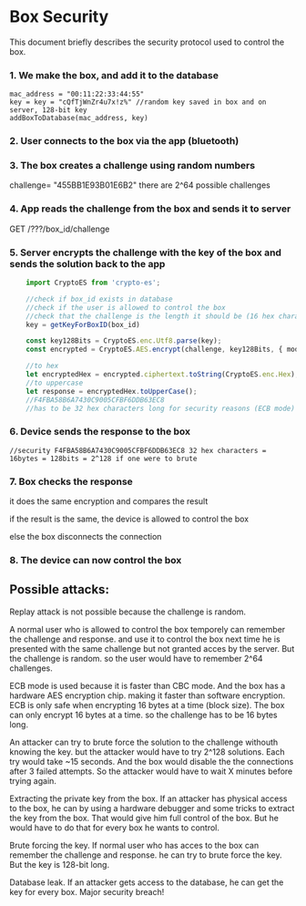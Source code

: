 

# Box Security

This document briefly describes the security protocol used to control the box. 


### 1. We make the box, and add it to the database 
    mac_address = "00:11:22:33:44:55"
    key = key = "cQfTjWnZr4u7x!z%" //random key saved in box and on server, 128-bit key
    addBoxToDatabase(mac_address, key)



### 2. User connects to the box via the app (bluetooth)

### 3. The box creates a challenge using random numbers 

   challenge= "455BB1E93B01E6B2"
   there are 2^64 possible challenges

### 4. App reads the challenge from the box and sends it to server

    
   GET /???/box_id/challenge

### 5. Server encrypts the challenge with the key of the box and sends the solution back to the app
```ts
    import CryptoES from 'crypto-es';

    //check if box_id exists in database
    //check if the user is allowed to control the box
    //check that the challenge is the length it should be (16 hex characters)!
    key = getKeyForBoxID(box_id)

    const key128Bits = CryptoES.enc.Utf8.parse(key);
    const encrypted = CryptoES.AES.encrypt(challenge, key128Bits, { mode: CryptoES.mode.ECB, padding: CryptoES.pad.NoPadding });

    //to hex
    let encryptedHex = encrypted.ciphertext.toString(CryptoES.enc.Hex);
    //to uppercase
    let response = encryptedHex.toUpperCase();
    //F4FBA58B6A7430C9005CFBF6DDB63EC8
    //has to be 32 hex characters long for security reasons (ECB mode)

```

### 6. Device sends the response to the box

    //security F4FBA58B6A7430C9005CFBF6DDB63EC8 32 hex characters = 16bytes = 128bits = 2^128 if one were to brute

### 7. Box checks the response

   it does the same encryption and compares the result

   if the result is the same, the device is allowed to control the box

   else the box disconnects the connection 

### 8. The device can now control the box

## Possible attacks:

Replay attack is not possible because the challenge is random. 

A normal user who is allowed to control the box temporely can remember the challenge and response. and use it to control the box next time he is presented with the same challenge but not granted acces by the server. But the challenge is random. so the user would have to remember 2^64 challenges. 

ECB mode is used because it is faster than CBC mode. And the box has a hardware AES encryption chip. making it faster than software encryption. ECB is only safe when encrypting 16 bytes at a time (block size).
The box can only encrypt 16 bytes at a time. so the challenge has to be 16 bytes long.

An attacker can try to brute force the solution to the challenge withouth knowing the key. but the attacker would have to try 2^128 solutions. Each try would take ~15 seconds. And the box would disable the the connections after 3 failed attempts. So the attacker would have to wait X minutes before trying again.

Extracting the private key from the box. If an attacker has physical access to the box, he can by using a hardware debugger and some tricks to extract the key from the box. That would give him full control of the box. But he would have to do that for every box he wants to control. 

Brute forcing the key. If normal user who has acces to the box can remember the challenge and response. he can try to brute force the key. But the key is 128-bit long. 

Database leak. If an attacker gets access to the database, he can get the key for every box. Major security breach!



